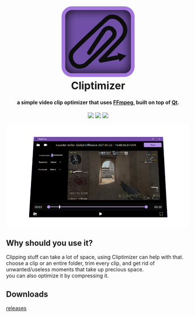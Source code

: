 <h1 align="center">
  <br>
  <a href="https://github.com/PonyTrap420/Cliptimizer"><img src="https://github.com/PonyTrap420/Cliptimizer/blob/2e1af43f69092b2e7a5b978b1ed5d6f7043db369/forms/resources/Cliptimizer.png" alt="Cliptimizer" width="200"></a>
  <br>
  Cliptimizer
  <br>
</h1>

<h4 align="center">a simple video clip optimizer that uses <a href="https://ffmpeg.org/" target="_blank">FFmpeg</a>, built on top of <a href="https://www.qt.io/" target="_blank">Qt</a>.</h4>

<p align="center">
  <a href="https://github.com/PonyTrap420/Cliptimizer/blob/main/LICENSE"><img src="https://img.shields.io/github/license/PonyTrap420/Cliptimizer"></a>
  <a href="https://github.com/PonyTrap420/Cliptimizer"><img src="https://img.shields.io/github/languages/code-size/PonyTrap420/Cliptimizer"></a>
  <a href="https://www.qt.io/"><img src="https://img.shields.io/badge/qt-v6.3-blue.svg"></a>
</p>

<p align="center">
  <img src=https://github.com/PonyTrap420/Cliptimizer/blob/2e1af43f69092b2e7a5b978b1ed5d6f7043db369/forms/resources/banner.png/>
</p> 

## Why should you use it?
Clipping stuff can take a lot of space, using Cliptimizer can help with that. <br/>
choose a clip or an entire folder, trim every clip, and get rid of unwanted/useless moments that take up precious space. <br />
you can also optimize it by compressing it.

## Downloads
[releases](https://github.com/PonyTrap420/Cliptimizer/releases)

